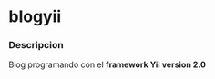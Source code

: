 blogyii 
==================================

### Descripcion

Blog programando con el **framework Yii version 2.0**